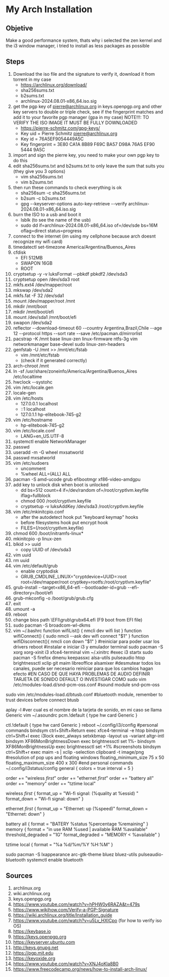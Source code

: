 # My Arch Installation
## Objetive
Make a good performance system, thats why i selected the zen kernel and the i3 window manager, i tried to install as less packages as possible
## Steps
1. Download the iso file and the signature to verify it, download it from torrent in my case
    + https://archlinux.org/download/
    + sha256sums.txt
    + b2sums.txt
    + archlinux-2024.08.01-x86_64.iso.sig
2. get the pgp key of pierre@archlinux.org in keys.openpgp.org and other key servers to double or triple check, see if the fingerprint matches and add it to your favorite pgp manager (gpa in my case)
NOTE!!!: TO VERIFY THE ISO IMAGE IT MUST BE FULLY DOWNLOADED
    + https://pierre-schmitz.com/gpg-keys/
    + Key uid         = Pierre Schmitz <pierre@archlinux.org>
    + Key id          = 76A5EF9054449A5C
    + Key fingerprint = 3E80 CA1A 8B89 F69C BA57  D98A 76A5 EF90 5444 9A5C
3. import and sign the pierre key, you need to make your own pgp key to do this
4. edit sha256sums.txt and b2sums.txt to only leave the sum that suits you (they give you 3 options)
    + vim sha256sums.txt
    + vim b2sums.txt
5. then run these commands to check everything is ok
    + sha256sum -c sha256sums.txt
    + b2sum -c b2sums.txt
    + gpg --keyserver-options auto-key-retrieve --verify archlinux-2024.08.01-x86_64.iso.sig
6. burn the ISO to a usb and boot it
    + lsblk (to see the name of the usb)
    + sudo dd if=archlinux-2024.08.01-x86_64.iso of=/dev/sde bs=16M oflag=direct status=progress
8. connect to the internet (im using my cellphone because arch doesnt recognize my wifi card)
9. timedatectl set-timezone America/Argentina/Buenos_Aires
10. cfdisk 
    + EFI 512MB
    + SWAPON 16GB
    + ROOT
11. cryptsetup -y -v luksFormat --pbkdf pbkdf2 /dev/sda3
12. cryptsetup open /dev/sda3 root
13. mkfs.ext4 /dev/mapper/root
14. mkswap /dev/sda2
15. mkfs.fat -F 32 /dev/sda1
16. mount /dev/mapper/root /mnt
17. mkdir /mnt/boot
18. mkdir /mnt/boot/efi
19. mount /dev/sda1 /mnt/boot/efi
20. swapon /dev/sda2
21. reflector --download-timeout 60 --country Argentina,Brazil,Chile --age 12 --protocol https --sort rate --save /etc/pacman.d/mirrorlist
22. pacstrap -K /mnt base linux-zen linux-firmware ntfs-3g vim networkmanager base-devel sudo linux-zen-headers
23. genfstab -U /mnt >> /mnt/etc/fstab 
    + vim /mnt/etc/fstab
    + (check if it generated correctly)
24. arch-chroot /mnt
25. ln -sf /usr/share/zoneinfo/America/Argentina/Buenos_Aires /etc/localtime
26. hwclock --systohc
27. vim /etc/locale.gen
28. locale-gen 
29. vim /etc/hosts
    + 127.0.0.1        localhost
    + ::1              localhost
    + 127.0.1.1        hp-elitebook-745-g2
30. vim /etc/hostname 
    + hp-elitebook-745-g2
31. vim /etc/locale.conf  
    + LANG=en_US.UTF-8
32. systemctl enable NetworkManager
33. passwd
34. useradd -m -G wheel mxsatworld
35. passwd mxsatworld
36. vim /etc/sudoers 
    + uncomment
    + %wheel ALL=(ALL) ALL
37. pacman -S amd-ucode grub efibootmgr xf86-video-amdgpu
38. add key to unlock disk when boot is unlocked 
    + dd bs=512 count=4 if=/dev/random of=/root/cryptlvm.keyfile iflag=fullblock
    + chmod 000 /root/cryptlvm.keyfile
    + cryptsetup -v luksAddKey /dev/sda3 /root/cryptlvm.keyfile
39. vim /etc/mkinitcpio.conf 
    + after the autodetect hook put "keyboard keymap" hooks 
    + before filesystems hook put encrypt hook
    + FILES=(/root/cryptlvm.keyfile) 
40. chmod 600 /boot/initramfs-linux* 
41. mkinitcpio -p linux-zen 
42. blkid >> uuid
    + copy UUID of /dev/sda3 
43. vim uuid 
44. rm uuid
45. vim /etc/default/grub 
    + enable cryptodisk 
    + GRUB_CMDLINE_LINUX="cryptdevice=UUID=<copypasted uuid>:root root=/dev/mapper/root cryptkey=rootfs:/root/cryptlvm.keyfile" 
46. grub-install --target=x86_64-efi --bootloader-id=grub --efi-directory=/boot/efi
47. grub-mkconfig -o /boot/grub/grub.cfg 
48. exit
49. umount -a
50. reboot   
51. change bios path \EFI\grub\grubx64.efi (F9 boot from EFI file)
52. sudo pacman -S broadcom-wl-dkms
53. vim ~/.bashrc
function wifiList() {
    nmcli dev wifi list 
} 
function wifiConnect() {
	sudo nmcli --ask dev wifi connect "$1"
}
function wifiDisconnect(){
        nmcli con down "$1" 
} 
#reiniciar para poder usar los drivers 
reboot 
#instalar e iniciar i3 y emulador terminal 
sudo pacman -S xorg xorg-xinit i3 xfce4-terminal
vim ~/.xinitrc 
#exec i3
startx
sudo pacman -S firefox dmenu keepassxc alsa-utils pulseaudio htop brightnessctl xclip git maim libreoffice
alsamixer
#desmutear todos los canales, puede ser necesario reiniciar para que los cambios hagan efecto 
#EN CASO DE QUE HAYA PROBLEMAS DE AUDIO DEFINIR TARJETA DE SONIDO DEFAULT O INVESTIGAR COMO
sudo vim /etc/modules-load.d/snd-pcm-oss.conf
#sound module
snd-pcm-oss

sudo vim /etc/modules-load.d/btusb.conf
#bluetooth module, remember to trust devices before connect 
btusb

aplay -l 
#ver cual es el nombre de la tarjeta de sonido, en mi caso se llama Generic
vim ~/.asoundrc
pcm.!default {
   type hw
   card Generic
}

ctl.!default {
   type hw
   card Generic
}
reboot 
~/.config/i3/config
#personal commands
bindsym ctrl+Shift+Return exec xfce4-terminal -e htop
bindsym ctrl+Shift+l exec i3lock
exec_always setxkbmap -layout us -variant altgr-intl
bindsym XF86MonBrightnessDown exec brightnessctl set 1%-
bindsym XF86MonBrightnessUp exec brightnessctl set +1% 
#screenshots
bindsym ctrl+Shift+r exec maim -s | xclip -selection clipboard -t image/png
#resolution of pop ups and floating windows
floating_minimum_size 75 x 50
floating_maximum_size 400 x 300 
#end personal commands 
~/.config/i3status/config 
general {
        colors = true
        interval = 5
}

order += "wireless _first_"
order += "ethernet _first_"
order += "battery all"
order += "memory"
order += "tztime local"

wireless _first_ {
        format_up = "Wi-fi signal: (%quality at %essid) "
        format_down = "Wi-fi signal: down"
}

ethernet _first_ {
        format_up = "Ethernet: up (%speed)"
        format_down = "Ethernet: down"
}

battery all {
        format = "BATERY %status %percentage %remaining"
}
memory {
        format = "in use RAM %used | available RAM %available"
        threshold_degraded = "1G"
        format_degraded = "MEMORY < %available"
}

tztime local {
        format = "%a %d/%m/%Y %H:%M"
} 

sudo pacman -S lxappearance arc-gtk-theme bluez bluez-utils pulseaudio-bluetooth
systemctl enable bluetooth
###
## Sources
1. archlinux.org
2. wiki.archlinux.org
3. keys.openpgp.org
4. https://www.youtube.com/watch?v=hPHW0y6RAZA&t=479s
5. https://www.wikihow.com/Verify-a-PGP-Signature
6. https://wiki.archlinux.org/title/Installation_guide 
7. https://www.youtube.com/watch?v=u5Lv_HXICpo (for how to verify iso OS)
8. https://keybase.io
9. https://keys.openpgp.org
10. https://keyserver.ubuntu.com
11. http://keys.gnupg.net
12. https://pgp.mit.edu
13. https://keyoxide.org
14. https://www.youtube.com/watch?v=XNJ4oKla8B0 
15. https://www.freecodecamp.org/news/how-to-install-arch-linux/
